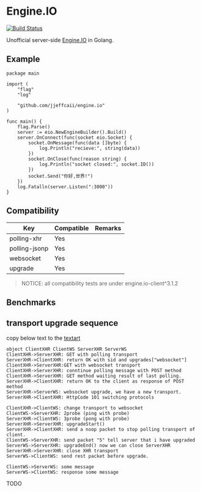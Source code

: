 # Engine.IO

[![Build Status](https://travis-ci.org/jjeffcaii/engine.io.svg?branch=master)](https://travis-ci.org/jjeffcaii/engine.io)

Unofficial server-side [Engine.IO](https://github.com/socketio/engine.io) in Golang.

## Example

``` golang
package main

import (
	"flag"
	"log"

	"github.com/jjeffcaii/engine.io"
)

func main() {
	flag.Parse()
	server := eio.NewEngineBuilder().Build()
	server.OnConnect(func(socket eio.Socket) {
		socket.OnMessage(func(data []byte) {
			log.Println("recieve:", string(data))
		})
		socket.OnClose(func(reason string) {
			log.Println("socket closed:", socket.ID())
		})
		socket.Send("你好,世界!")
	})
	log.Fatalln(server.Listen(":3000"))
}

```

## Compatibility

| Key | Compatible | Remarks |
|------|-----|------|
| polling-xhr | Yes | |
| polling-jsonp | Yes | |
| websocket | Yes | |
| upgrade | Yes | |


> NOTICE: all compatibility tests are under engine.io-client^3.1.2

## Benchmarks

## transport upgrade sequence
copy below text to the [textart](http://textart.io/sequence)  
```
object ClientXHR ClientWS ServerXHR ServerWS
ClientXHR->ServerXHR: GET with polling transport
ServerXHR->ClientXHR: return OK with sid and upgrades["websocket"]
ClientXHR->ServerXHR:GET with websocket transport
ClientXHR->ServerXHR: conntinue polling message with POST method
ClientXHR->ServerXHR: GET method waiting result of last polling.
ServerXHR->ClientXHR: return OK to the client as response of POST method
ServerXHR->ServerWS: websocket upgrade, we have a new transport.
ServerXHR->ClientXHR: HttpCode 101 switching protocols

ClientXHR->ClientWS: change transport to websocket
ClientWS->ServerXHR: 2probe (ping with probe)
ServerXHR->ClientWS: 3probe (pong with probe) 
ServerXHR->ServerXHR: upgradeStart() 
ServerXHR->ClientXHR: send a noop packet to stop polling transport of client.
ClientWS->ServerXHR: send packet "5" tell server that i have upgraded
ServerWS->ServerXHR: upgradeEnd() now we can close ServerXHR
ServerXHR->ServerXHR: close XHR transport
ServerWS->ClientWS: send rest packet before upgrade.

ClientWS->ServerWS: some message
ServerWS->ClientWS: response some message
```
TODO

